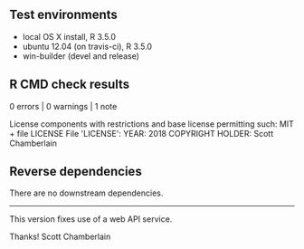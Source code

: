 ## Test environments

* local OS X install, R 3.5.0
* ubuntu 12.04 (on travis-ci), R 3.5.0
* win-builder (devel and release)

## R CMD check results

0 errors | 0 warnings | 1 note

  License components with restrictions and base license permitting such:
     MIT + file LICENSE
   File 'LICENSE':
     YEAR: 2018
     COPYRIGHT HOLDER: Scott Chamberlain

## Reverse dependencies

There are no downstream dependencies.

---

This version fixes use of a web API service.

Thanks! 
Scott Chamberlain
